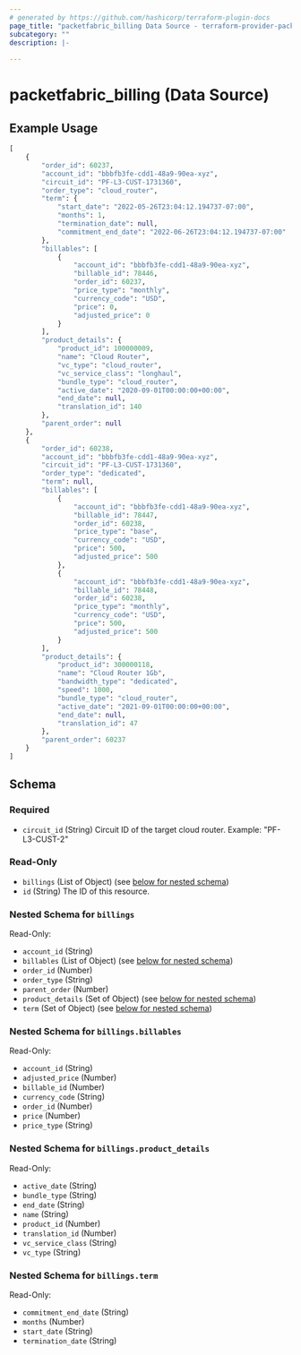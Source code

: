 ```yaml
---
# generated by https://github.com/hashicorp/terraform-plugin-docs
page_title: "packetfabric_billing Data Source - terraform-provider-packetfabric"
subcategory: ""
description: |-
  
---
```


# packetfabric_billing (Data Source)



## Example Usage

```terraform
[
    {
        "order_id": 60237,
        "account_id": "bbbfb3fe-cdd1-48a9-90ea-xyz",
        "circuit_id": "PF-L3-CUST-1731360",
        "order_type": "cloud_router",
        "term": {
            "start_date": "2022-05-26T23:04:12.194737-07:00",
            "months": 1,
            "termination_date": null,
            "commitment_end_date": "2022-06-26T23:04:12.194737-07:00"
        },
        "billables": [
            {
                "account_id": "bbbfb3fe-cdd1-48a9-90ea-xyz",
                "billable_id": 78446,
                "order_id": 60237,
                "price_type": "monthly",
                "currency_code": "USD",
                "price": 0,
                "adjusted_price": 0
            }
        ],
        "product_details": {
            "product_id": 100000009,
            "name": "Cloud Router",
            "vc_type": "cloud_router",
            "vc_service_class": "longhaul",
            "bundle_type": "cloud_router",
            "active_date": "2020-09-01T00:00:00+00:00",
            "end_date": null,
            "translation_id": 140
        },
        "parent_order": null
    },
    {
        "order_id": 60238,
        "account_id": "bbbfb3fe-cdd1-48a9-90ea-xyz",
        "circuit_id": "PF-L3-CUST-1731360",
        "order_type": "dedicated",
        "term": null,
        "billables": [
            {
                "account_id": "bbbfb3fe-cdd1-48a9-90ea-xyz",
                "billable_id": 78447,
                "order_id": 60238,
                "price_type": "base",
                "currency_code": "USD",
                "price": 500,
                "adjusted_price": 500
            },
            {
                "account_id": "bbbfb3fe-cdd1-48a9-90ea-xyz",
                "billable_id": 78448,
                "order_id": 60238,
                "price_type": "monthly",
                "currency_code": "USD",
                "price": 500,
                "adjusted_price": 500
            }
        ],
        "product_details": {
            "product_id": 300000118,
            "name": "Cloud Router 1Gb",
            "bandwidth_type": "dedicated",
            "speed": 1000,
            "bundle_type": "cloud_router",
            "active_date": "2021-09-01T00:00:00+00:00",
            "end_date": null,
            "translation_id": 47
        },
        "parent_order": 60237
    }
]
```

<!-- schema generated by tfplugindocs -->
## Schema

### Required

- `circuit_id` (String) Circuit ID of the target cloud router.
		Example: "PF-L3-CUST-2"

### Read-Only

- `billings` (List of Object) (see [below for nested schema](#nestedatt--billings))
- `id` (String) The ID of this resource.

<a id="nestedatt--billings"></a>
### Nested Schema for `billings`

Read-Only:

- `account_id` (String)
- `billables` (List of Object) (see [below for nested schema](#nestedobjatt--billings--billables))
- `order_id` (Number)
- `order_type` (String)
- `parent_order` (Number)
- `product_details` (Set of Object) (see [below for nested schema](#nestedobjatt--billings--product_details))
- `term` (Set of Object) (see [below for nested schema](#nestedobjatt--billings--term))

<a id="nestedobjatt--billings--billables"></a>
### Nested Schema for `billings.billables`

Read-Only:

- `account_id` (String)
- `adjusted_price` (Number)
- `billable_id` (Number)
- `currency_code` (String)
- `order_id` (Number)
- `price` (Number)
- `price_type` (String)


<a id="nestedobjatt--billings--product_details"></a>
### Nested Schema for `billings.product_details`

Read-Only:

- `active_date` (String)
- `bundle_type` (String)
- `end_date` (String)
- `name` (String)
- `product_id` (Number)
- `translation_id` (Number)
- `vc_service_class` (String)
- `vc_type` (String)


<a id="nestedobjatt--billings--term"></a>
### Nested Schema for `billings.term`

Read-Only:

- `commitment_end_date` (String)
- `months` (Number)
- `start_date` (String)
- `termination_date` (String)


